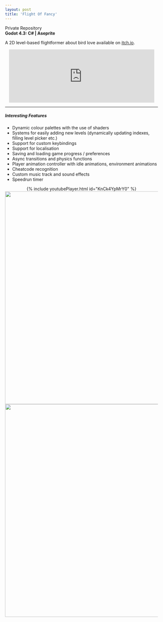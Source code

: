 ```yaml
---
layout: post
title: 'Flight Of Fancy'
---
```

<div class="social-media">
    <i class="fa fa-github" aria-hidden="true"></i> Private Repository
</div>
<b>Godot 4.3: C# | Aseprite</b>

A 2D level-based flightformer about bird love available on <a href="https://cheatcodetojoy.itch.io/">itch.io</a>.

<div align="center">
<iframe frameborder="0" src="https://itch.io/embed/2977583?linkback=true&amp;border_width=5&amp;bg_color=000000&amp;fg_color=ffeec0&amp;link_color=fa5c5c&amp;border_color=000000" width="95%" height="175"><a href="https://cheatcodetojoy.itch.io/flight-of-fancy">Flight of Fancy by Cheatcode to Joy</a></iframe>
</div>

---
##### Interesting Features

- Dynamic colour palettes with the use of shaders
- Systems for easily adding new levels (dynamically updating indexes, filling level picker etc.)
- Support for custom keybindings
- Support for localisation
- Saving and loading game progress / preferences
- Async transitions and physics functions
- Player animation controller with idle animations, environment animations
- Cheatcode recognition
- Custom music track and sound effects
- Speedrun timer

<div align="center">
{% include youtubePlayer.html id="KnCk4YpMrY0" %}
</div>

<div align="center">
<img src="{{ site.github.url }}/assets/img/projects/proj-nightjar/FOF1.png" width=700px>
<img src="{{ site.github.url }}/assets/img/projects/proj-nightjar/FOF2.png" width=700px>
</div>